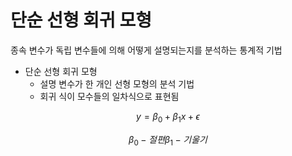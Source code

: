 # 단순 선형 회귀 모형  

종속 변수가 독립 변수들에 의해 어떻게 설명되는지를 분석하는 통계적 기법

- 단순 선형 회귀 모형 
  - 설명 변수가 한 개인 선형 모형의 분석 기법 
  - 회귀 식이 모수들의 일차식으로 표현됨 

$$
y = \beta_0 + \beta_1 x + \epsilon
$$

$$
\beta_0 - 절편  
\beta_1 - 기울기
$$
